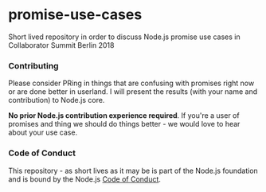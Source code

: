 # promise-use-cases

Short lived repository in order to discuss Node.js promise use cases in Collaborator Summit Berlin 2018

### Contributing

Please consider PRing in things that are confusing with promises right now or are done better in userland. I will present the results (with your name and contribution) to Node.js core.

**No prior Node.js contribution experience required**. If you're a user of promises and thing we should do things better - we would love to hear about your use case.

### Code of Conduct

This repository - as short lives as it may be is part of the Node.js foundation and is bound by the Node.js [Code of Conduct](https://github.com/nodejs/admin/blob/master/CODE_OF_CONDUCT.md).
